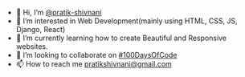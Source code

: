 - 👋 Hi, I’m [@pratik-shivnani](https://github.com/pratik-shivnani)
- 👀 I’m interested in Web Development(mainly using HTML, CSS, JS, Django, React)
- 🌱 I’m currently learning how to create Beautiful and Responsive websites.
- 💞️ I’m looking to collaborate on [#100DaysOfCode](https://www.100daysofcode.com/)
- 📫 How to reach me pratikshivnani@gmail.com

